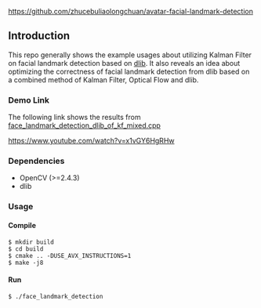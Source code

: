 https://github.com/zhucebuliaolongchuan/avatar-facial-landmark-detection

## Introduction
This repo generally shows the example usages about utilizing Kalman Filter on facial landmark detection based on [dlib](http://dlib.net/). It also reveals an idea about optimizing the correctness of facial landmark detection from dlib based on a combined method of Kalman Filter, Optical Flow and dlib.

### Demo Link
The following link shows the results from [face_landmark_detection_dlib_of_kf_mixed.cpp](https://github.com/zhucebuliaolongchuan/KalmanFilter/blob/master/face_landmark_detection_dlib_of_kf_mixed.cpp)

https://www.youtube.com/watch?v=x1vGY6HgRHw

### Dependencies
* OpenCV (>=2.4.3)
* dlib

### Usage
#### Compile
```
$ mkdir build
$ cd build
$ cmake .. -DUSE_AVX_INSTRUCTIONS=1
$ make -j8
```

#### Run
```
$ ./face_landmark_detection
```
